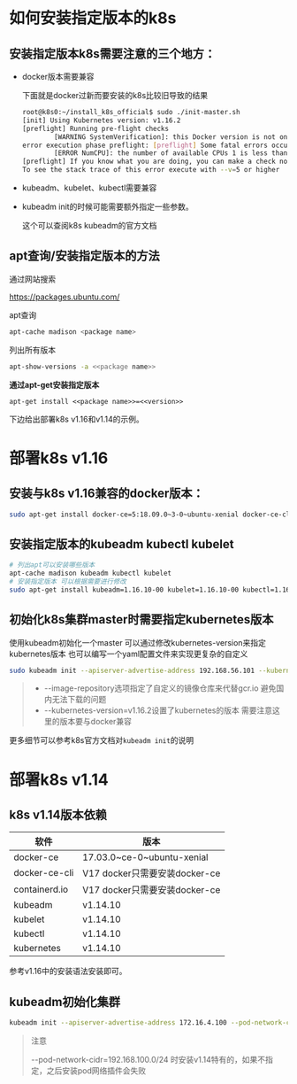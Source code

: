 # 如何安装指定版本的k8s

## 安装指定版本k8s需要注意的三个地方：

- docker版本需要兼容

  下面就是docker过新而要安装的k8s比较旧导致的结果

  ```sh
  root@k8s0:~/install_k8s_official$ sudo ./init-master.sh 
  [init] Using Kubernetes version: v1.16.2
  [preflight] Running pre-flight checks
          [WARNING SystemVerification]: this Docker version is not on the list of validated versions: 19.03.11. Latest validated version: 18.09
  error execution phase preflight: [preflight] Some fatal errors occurred:
          [ERROR NumCPU]: the number of available CPUs 1 is less than the required 2
  [preflight] If you know what you are doing, you can make a check non-fatal with `--ignore-preflight-errors=...`
  To see the stack trace of this error execute with --v=5 or higher
  ```

- kubeadm、kubelet、kubectl需要兼容

- kubeadm init的时候可能需要额外指定一些参数。

  这个可以查阅k8s kubeadm的官方文档

## apt查询/安装指定版本的方法

通过网站搜索

https://packages.ubuntu.com/

apt查询

```sh
apt-cache madison <package name>
```

列出所有版本

```sh
apt-show-versions -a <<package name>>
```

**通过apt-get安装指定版本**

```
apt-get install <<package name>>=<<version>>
```

下边给出部署k8s v1.16和v1.14的示例。

# 部署k8s v1.16

## 安装与k8s v1.16兼容的docker版本：

  ```sh
  sudo apt-get install docker-ce=5:18.09.0~3-0~ubuntu-xenial docker-ce-cli=5:18.09.0~3-0~ubuntu-xenial containerd.io=1.2.0-1
  ```

## 安装指定版本的kubeadm kubectl kubelet

```sh
# 列出apt可以安装哪些版本
apt-cache madison kubeadm kubectl kubelet
# 安装指定版本 可以根据需要进行修改
sudo apt-get install kubeadm=1.16.10-00 kubelet=1.16.10-00 kubectl=1.16.10-00
```

## 初始化k8s集群master时需要指定kubernetes版本

使用kubeadm初始化一个master 可以通过修改kubernetes-version来指定kubernetes版本 也可以编写一个yaml配置文件来实现更复杂的自定义

```sh
sudo kubeadm init --apiserver-advertise-address 192.168.56.101 --kubernetes-version=v1.16.2 --image-repository=registry.aliyuncs.com/google_containers
```

> - --image-repository选项指定了自定义的镜像仓库来代替gcr.io 避免国内无法下载的问题
> - --kubernetes-version=v1.16.2设置了kubernetes的版本 需要注意这里的版本要与docker兼容

更多细节可以参考k8s官方文档对`kubeadm init`的说明

# 部署k8s v1.14

## k8s v1.14版本依赖

| 软件          | 版本                          |
| ------------- | ----------------------------- |
| docker-ce     | 17.03.0~ce-0~ubuntu-xenial    |
| docker-ce-cli | V17 docker只需要安装docker-ce |
| containerd.io | V17 docker只需要安装docker-ce |
| kubeadm       | v1.14.10                      |
| kubelet       | v1.14.10                      |
| kubectl       | v1.14.10                      |
| kubernetes    | v1.14.10                      |

参考v1.16中的安装语法安装即可。

## kubeadm初始化集群

```sh
kubeadm init --apiserver-advertise-address 172.16.4.100 --pod-network-cidr=192.168.100.0/24 --kubernetes-version=v1.14.10 --image-repository=registry.aliyuncs.com/google_containers
```

> 注意
>
> --pod-network-cidr=192.168.100.0/24 时安装v1.14特有的，如果不指定，之后安装pod网络插件会失败

